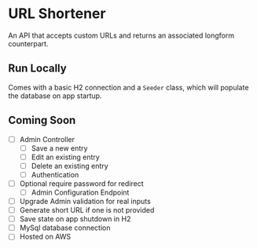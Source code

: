 # URL Shortener

An API that accepts custom URLs and returns an associated longform counterpart.

## Run Locally

Comes with a basic H2 connection and a `Seeder` class, which will populate the database on app startup.

## Coming Soon

- [ ] Admin Controller
  - [ ] Save a new entry
  - [ ] Edit an existing entry
  - [ ] Delete an existing entry
  - [ ] Authentication
- [ ] Optional require password for redirect
  - [ ] Admin Configuration Endpoint
- [ ] Upgrade Admin validation for real inputs
- [ ] Generate short URL if one is not provided
- [ ] Save state on app shutdown in H2
- [ ] MySql database connection
- [ ] Hosted on AWS
